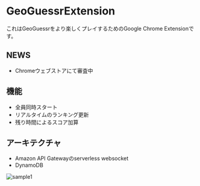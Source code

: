 # GeoGuessrExtension

これはGeoGuessrをより楽しくプレイするためのGoogle Chrome Extensionです。

## NEWS

- Chromeウェブストアにて審査中

## 機能

- 全員同時スタート
- リアルタイムのランキング更新
- 残り時間によるスコア加算


## アーキテクチャ

- Amazon API Gatewayのserverless websocket
- DynamoDB


![sample1](https://user-images.githubusercontent.com/65499273/200599442-1546449f-fa9d-4c96-aa05-629ac9844041.png)
